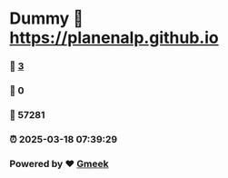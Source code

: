 # Dummy :link: https://planenalp.github.io 
### :page_facing_up: [3](https://planenalp.github.io/tag.html) 
### :speech_balloon: 0 
### :hibiscus: 57281 
### :alarm_clock: 2025-03-18 07:39:29 
### Powered by :heart: [Gmeek](https://github.com/Meekdai/Gmeek)
